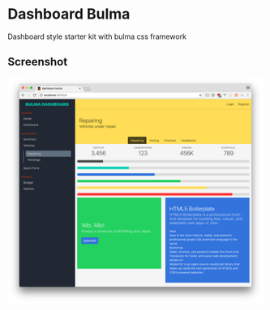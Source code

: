 # Dashboard Bulma

Dashboard style starter kit with bulma css framework

## Screenshot

![Dashboard Bulma](dashboard-bulma.png)
